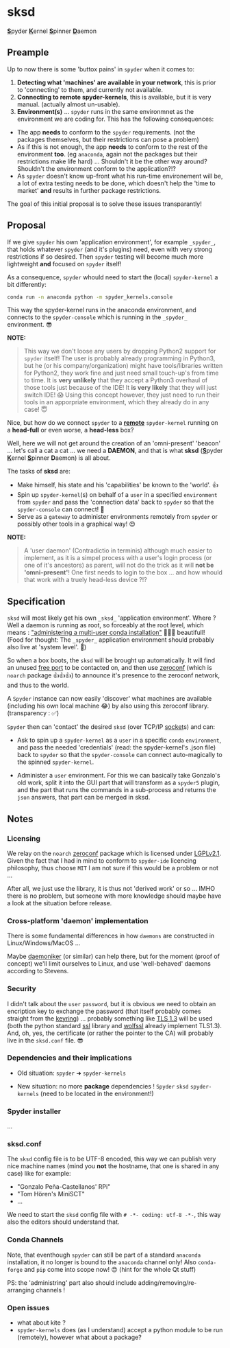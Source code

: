 # sksd
<ins>**S**</ins>pyder <ins>**K**</ins>ernel <ins>**S**</ins>pinner <ins>**D**</ins>aemon

## Preample

Up to now there is some 'buttox pains' in `spyder` when it comes to:
1. **Detecting what 'machines' are available in your network**, this is prior to 'connecting' to them, and currently not available.
2. **Connecting to remote spyder-kernels**, this is available, but it is very manual. (actually almost un-usable).
3. **Environment(s)** ... `spyder` runs in the same environmnet as the environment we are coding for. This has the following consequences:
  - The app **needs** to conform to the `spyder` requirements. (not the packages themselves, but their restrictions can pose a problem)
  - As if this is not enough, the app **needs** to conform to the rest of the environment **too**. (eg `anaconda`, again not the packages but their restrictions make life hard) ... Shouldn't it be the other way around? Shouldn't the environment conform to the application?!?
  - As `spyder` doesn't know up-front what his run-time environement will be, a lot of extra testing needs to be done, which doesn't help the 'time to market' **and** results in further package restrictions.
  
The goal of this initial proposal is to solve these issues transparantly!

## Proposal

If we give `spyder` his own 'application environment', for example `_spyder_`, that holds whatever `spyder` (and it's plugins) need, even with very strong restrictions if so desired. Then `spyder` testing will become much more lightweight **and** focused on `spyder` itself!

As a consequence, `spyder` whould need to start the (local) `spyder-kernel` a bit differently:
```sh
conda run -n anaconda python -m spyder_kernels.console
```
This way the spyder-kernel runs in the anaconda environment, and connects to the `spyder-console` which is running in the `_spyder_` environment. 😎

**NOTE:**
> This way we don't loose any users by dropping Python2 support for `spyder` itself! The user is probably already programming in Python3, but he (or his company/organization) might have tools/libraries written for Python2, they work fine and just need small touch-up's from time to time. It is **very unlikely** that they accept a Python3 overhaul of those tools just because of the IDE! It **is very likely** that they will just switch IDE! 😱 Using this concept however, they just need to run their tools in an apporpriate environment, which they already do in any case! 😇

Nice, but how do we connect `spyder` to a <ins>**remote**</ins> `spyder-kernel` running on a **head-full** or even worse, a **head-less** box? 

Well, here we will not get around the creation of an 'omni-present' 'beacon' ... let's call a cat a cat ... we need a **DAEMON**, and that is what **sksd** (<ins>**S**</ins>pyder <ins>**K**</ins>ernel <ins>**S**</ins>pinner **D**aemon) is all about.

The tasks of **sksd** are:

- Make himself, his state and his 'capabilities' be known to the 'world'. 👍
- Spin up `spyder-kernel`(s) on behalf of a `user` in a specified `environment` from `spyder` and pass the 'connection data' back to `spyder` so that the `spyder-console` can connect! 🎉
- Serve as a `gateway` to administer environments remotely from `spyder` or possibly other tools in a graphical way! 😍

**NOTE:**
> A 'user daemon' (Contradictio in terminis) although much easier to implement, as it is a simpel process with a user's login process (or one of it's ancestors) as parent, will not do the trick as it will **not be 'omni-present'**! One first needs to login to the box ... and how whould that work with a truely head-less device ?!?

## Specification

`sksd` will most likely get his own `_sksd_` 'application environment'. Where ? Well a daemon is running as root, so forceably at the root level, which means : ["administering a multi-user conda installation"](https://docs.conda.io/projects/conda/en/latest/user-guide/configuration/admin-multi-user-install.html) 🎉🎉🎉 beautifull! (Food for thought: The `_spyder_` application environment should probably also live at 'system level'. 🤔)

So when a box boots, the `sksd` will be brought up automatically. It will find an unused [free port](https://github.com/nerohmot/sksd/blob/master/sksd/daemon/publish.py#L25) to be contacted on, and then use [zeroconf](https://github.com/jstasiak/python-zeroconf) (which is `noarch` package 👍👍👍) to announce it's presence to the zeroconf network, and thus to the world.

A `Spyder` instance can now easily 'discover' what machines are available (including his own local machine 😂) by also using this zeroconf library. (transparency : ✅)

`Spyder` then can 'contact' the desired `sksd` (over TCP/IP [socket](https://docs.python.org/3/library/socket.html)s) and can:

- Ask to spin up a `spyder-kernel` as a `user` in a specific `conda` `environment`, and pass the needed 'credentials' (read: the spyder-kernel's .json file) back to `spyder` so that the `spyder-console` can connect auto-magically to the spinned `spyder-kernel`.

- Administer a `user` environment. For this we can basically take Gonzalo's old work, split it into the GUI part that will transform as a `spyder5` plugin, and the part that runs the commands in a sub-process and returns the `json` answers, that part can be merged in sksd.

## Notes

### Licensing

We relay on the `noarch` [zeroconf](https://github.com/jstasiak/python-zeroconf) package which is licensed under [LGPLv2.1](https://github.com/jstasiak/python-zeroconf/blob/master/COPYING). Given the fact that I had in mind to conform to `spyder-ide` licencing philosophy, thus choose `MIT` I am not sure if this would be a problem or not ...

After all, we just use the library, it is thus not 'derived work' or so ... IMHO there is no problem, but someone with more knowledge should maybe have a look at the situation before release.

### Cross-platform 'daemon' implementation

There is some fundamental differences in how `daemons` are constructed in Linux/Windows/MacOS ...

Maybe [daemoniker](https://daemoniker.readthedocs.io/en/latest/) (or similar) can help there, but for the moment (proof of concept) we'll limit ourselves to Linux, and use 'well-behaved' daemons according to Stevens.

### Security

I didn't talk about the `user` `password`, but it is obvious we need to obtain an encription key to exchange the password (that itself probably comes straight from the [keyring](https://github.com/jaraco/keyring)) ... probably something like [TLS 1.3](https://tools.ietf.org/pdf/rfc8446.pdf#page=96) will be used (both the python standard [ssl](https://docs.python.org/3/library/ssl.html) library and [wolfssl](https://github.com/wolfSSL/wolfssl) already implement TLS1.3). And, oh, yes, the certificate (or rather the pointer to the CA) will probably live in the `sksd.conf` file. 😎

### Dependencies and their implications

  * Old situation:
    `spyder` ➜ `spyder-kernels`
  
  * New situation: no more **package** dependencies !
    `Spyder`
    `sksd` 
    `spyder-kernels` (need to be located in the environment!)

### Spyder installer

...




### sksd.conf

The `sksd` config file is to be UTF-8 encoded, this way we can publish very nice machine names (mind you **not** the hostname, that one is shared in any case) like for example:

- "Gonzalo Peña-Castellanos' RPi"
- "Tom Hören's MiniSCT"
- ...

We need to start the `sksd` config file with `# -*- coding: utf-8 -*-`, this way also the editors should understand that.

### Conda Channels

Note, that eventhough `spyder` can still be part of a standard `anaconda` installation, it no longer is bound to the `anaconda` channel only! Also `conda-forge` and `pip` come into scope now! 😍 (hint for the whole Qt stuff)

PS: the 'administring' part also should include adding/removing/re-arranging channels !

### Open issues
- what about kite ?
- `spyder-kernels` does (as I understand) accept a python module to be run (remotely), however what about a package? 
